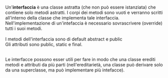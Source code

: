 Un'<b>interfaccia</b> è una classe astratta (che non può essere istanziata) che contiene solo metodi astratti.
I corpi dei metodi sono vuoti e verranno scritti all'interno della classe che implementa tale interfaccia. 
Nell'implementazione di un'intefaccia è necessario sovrascrivere (override) tutti i suoi metodi. <br><br>
I metodi dell'interfaccia sono di default abstract e public<br>
Gli attributi sono public, static e final. <br><br>

Le interfacce possono esser utili per fare in modo che una classe erediti metodi e attributi da più parti (nell'ereditarietà,
una classe può derivare solo da una superclasse, ma può implementare più intefacce).
